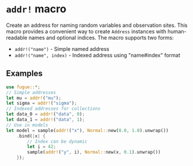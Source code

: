 # `addr!` macro

Create an address for naming random variables and observation sites. This macro provides a convenient way to create `Address` instances with human-readable names and optional indices. The macro supports two forms:

- `addr!("name")` - Simple named address
- `addr!("name", index)` - Indexed address using "name#index" format

## Examples

```rust
use fugue::*;
// Simple addresses
let mu = addr!("mu");
let sigma = addr!("sigma");
// Indexed addresses for collections
let data_0 = addr!("data", 0);
let data_1 = addr!("data", 1);
// Use in models
let model = sample(addr!("x"), Normal::new(0.0, 1.0).unwrap())
    .bind(|x| {
        // Index can be dynamic
        let i = 42;
        sample(addr!("y", i), Normal::new(x, 0.1).unwrap())
    });
```
